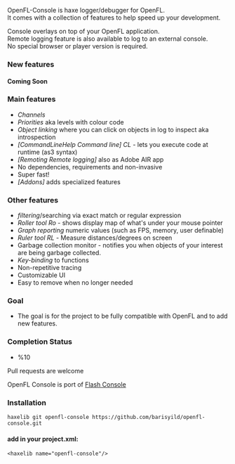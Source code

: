 OpenFL-Console is haxe logger/debugger for OpenFL.<br/>
It comes with a collection of features to help speed up your development.

Console overlays on top of your OpenFL application.<br/>
Remote logging feature is also available to log to an external console.<br/>
No special browser or player version is required.

### New features

#### Coming Soon

### Main features

* *Channels*
* *Priorities* aka levels with colour code
* *Object linking* where you can click on objects in log to inspect aka introspection
* *[CommandLineHelp Command line]* _CL_ - lets you execute code at runtime (as3 syntax)
* *[Remoting Remote logging]* also as Adobe AIR app
* No dependencies, requirements and non-invasive
* Super fast!
* *[Addons]* adds specialized features

### Other features
* *filtering*/searching via exact match or regular expression
* *Roller tool* _Ro_ - shows display map of what's under your mouse pointer
* *Graph reporting* numeric values (such as FPS, memory, user definable)
* *Ruler tool* _RL_ - Measure distances/degrees on screen
* Garbage collection monitor - notifies you when objects of your interest are being garbage collected.
* *Key-binding* to functions
* Non-repetitive tracing
* Customizable UI
* Easy to remove when no longer needed


### Goal

* The goal is for the project to be fully compatible with OpenFL and to add new features.

### Completion Status

* %10

Pull requests are welcome

OpenFL Console is port of [Flash Console](https://github.com/junkbyte/flash-console)

### Installation

```
haxelib git openfl-console https://github.com/barisyild/openfl-console.git
```

#### add in your project.xml:

```
<haxelib name="openfl-console"/>
```
